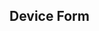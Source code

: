 ## Device Form

<link rel="stylesheet" style="text/css" href="/assets/css/bootstrap.css" />
<form style="max-width:500px; margin: 0px auto;"></form>
<div id="res" class="alert"></div>
<script type="text/javascript" src="/assets/scripts/jquery.min.js"></script>
<script type="text/javascript" src="/assets/scripts/underscore.js"></script>
<script type="text/javascript" src="/assets/scripts/jsv.js"></script>
<script type="text/javascript" src="/assets/scripts/jsonform.js"></script>
<script type="text/javascript">
$('form').jsonForm({
  schema: {
        "DeviceCode":
        {
            "type": "string",
            "title": "Device Code",
            "description":"The specific hardware model identifier from the device manufacturer, e.g. 'IPHONE12,5'"
        },
        "DeviceName":
        {
            "type": "string",
            "title": "Device Name",
            "description":"The friendly name of the device, e.g. 'iPhone 11 Pro Max'"
        },
        "DeviceManufacturer":
        {
            "type": "string",
            "title": "Device Manufacturer",
            "enum": [ "--","Apple Inc.", "Google", "Samsung", "Dell", "Huawei", "LG", "Motorola" ]
        },
        "DeviceOperatingSystem":
        {
            "type": "string",
            "title": "Device Operating System",
            "enum": [ "--","iOS", "iPadOS", "Android", "Windows", "macOS", "Linux", "Other" ]
        },
        "DeviceOperatingSystemVersion":
        {
            "type": "string",
            "title": "Device Operating System Version",
            "description":"The numbered operating system version of the OS selected above, e.g. '13' for iOS13, or '10' for Windows 10. Please use the number rather than the name, e.g. '10.15' insead of 'macOS Catalina'." 
        },        
        "DeviceType":
        {
            "type": "string",
            "title": "Device Type",
            "enum": [ "--","Mobile Phone", "Tablet", "Laptop Computer", "Wearable", "Gaming Console", "E-reader", "Other"]
        },
        "CNASupport":
        {
          "type": "array",
          "title": "Captive Network Assistant Support",
          "items": {
            "type": "string",
            "title": "Select one or more",
            "enum": [
              "Not Supported",
              "Closes Automatically After Authentication"
            ]
          }
        },
        "CapPortSupport":
        {
          "type": "array",
          "title": "Capport API Support",
          "items": {
            "type": "string",
            "title": "Select one or more",
            "enum": [
              "Not Supported",
              "Venue URL Supported",
              "Other"
            ]
          }
        },
        "MACRandomization": {
          "type": "array",
          "title": "Default MAC Randomization Behavior",
          "items": {
            "type": "string",
            "title": "Select one or more",
            "enum": [
              "None",
              "When Scanning",
              "When Connecting, Unique Per SSID",
              "When Connecting, Unique Per Session",
              "When Connecting, Unique Per Time Period",
              "Other"
            ]
          }
        }
    },
  form : [
      "*",
      {
        "type": "actions",
        "items": [
          {
            "type": "submit",
            "title": "Submit"
          }
        ]
      }
  ],
  onSubmit: function (errors, values) {
    if (errors) {
      $('#res').html('<p>Errors found.</p>');
    }
    else {
      $('#res').html('<p>' + values.DeviceCode + ' Submitted.');
      $('form').hide();

      console.log(JSON.stringify(values));
        $.ajax({
          type: "POST",
          url: "https://z8qsxm6yxb.execute-api.us-west-2.amazonaws.com/dbd",
          data: JSON.stringify(values),
          success: function(){
            console.log("Success");
          },
          dataType: "json"
        });
    }
}});
</script>